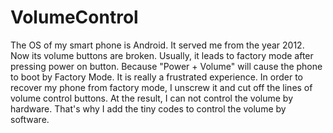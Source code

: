 # VolumeControl

The OS of my smart phone is Android. It served me from the year 2012. Now its volume buttons are broken. 
Usually, it leads to factory mode after pressing power on button. Because "Power + Volume" will cause the phone to boot by Factory Mode.
It is really a frustrated experience.
In order to recover my phone from factory mode, I unscrew it and cut off the lines of volume control buttons.
At the result, I can not control the volume by hardware.
That's why I add the tiny codes to control the volume by software.
